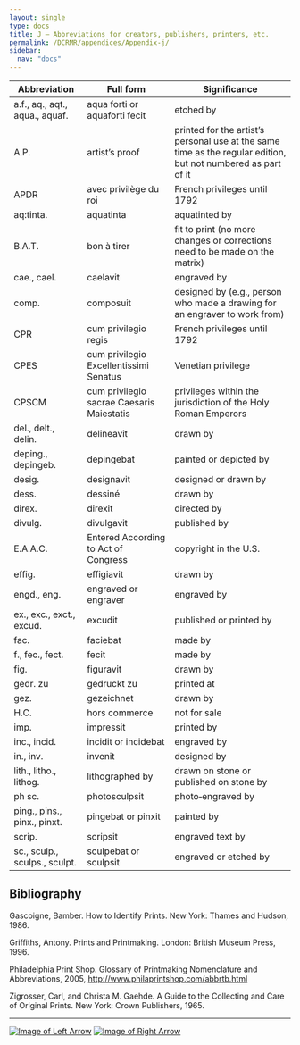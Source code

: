 ```yaml
---
layout: single
type: docs
title: J — Abbreviations for creators, publishers, printers, etc.
permalink: /DCRMR/appendices/Appendix-j/
sidebar:
  nav: "docs"
---
```



| Abbreviation | Full form | Significance |
| ------------ | -------- | ------------ |
| a.f., aq., aqt., aqua., aquaf. | aqua forti or aquaforti fecit | etched by |
| A.P. | artist’s proof| printed for the artist’s personal use at the same time as the regular edition, but not numbered as part of it |
|APDR|avec privilège du roi|French privileges until 1792 |
|aq:tinta.|aquatinta|aquatinted by |
|B.A.T.|bon à tirer|fit to print (no more changes or corrections need to be made on the matrix) |
|cae., cael.|caelavit|engraved by |
|comp.|composuit|designed by (e.g., person who made a drawing for an engraver to work from) |
|CPR|cum privilegio regis|French privileges until 1792 |
|CPES|cum privilegio Excellentissimi Senatus|Venetian privilege |
|CPSCM|cum privilegio sacrae Caesaris Maiestatis|privileges within the jurisdiction of the Holy Roman Emperors|
|del., delt., delin.|delineavit|drawn by|
|deping., depingeb.|depingebat|painted or depicted by|
|desig.|designavit|designed or drawn by|
|dess.|dessiné|drawn by|
|direx.|direxit|directed by|
|divulg.|divulgavit|published by|
|E.A.A.C.|Entered According to Act of Congress|copyright in the U.S.|
|effig.|effigiavit|drawn by|
|engd., eng.|engraved or engraver|engraved by|
|ex., exc., exct., excud.|excudit|published or printed by|
|fac.|faciebat|made by|
|f., fec., fect.|fecit|made by|
|fig.|figuravit|drawn by|
|gedr. zu|gedruckt zu|printed at|
|gez.|gezeichnet|drawn by|
|H.C.|hors commerce|not for sale|
|imp.|impressit|printed by|
|inc., incid.|incidit or incidebat|engraved by|
|in., inv.|invenit|designed by|
|lith., litho., lithog.|lithographed by|drawn on stone or published on stone by|
|ph sc.|photosculpsit|photo‐engraved by|
|ping., pins., pinx., pinxt.|pingebat or pinxit|painted by|
|scrip.|scripsit|engraved text by|
|sc., sculp., sculps., sculpt.|sculpebat or sculpsit|engraved or etched by|

## Bibliography

Gascoigne, Bamber. How to Identify Prints. New York: Thames and Hudson, 1986. 

Griffiths, Antony. Prints and Printmaking. London: British Museum Press, 1996.

Philadelphia Print Shop. Glossary of Printmaking Nomenclature and Abbreviations, 2005, http://www.philaprintshop.com/abbrtb.html

Zigrosser, Carl, and Christa M. Gaehde. A Guide to the Collecting and Care of Original Prints. New York: Crown Publishers, 1965.

---

[![Image of Left Arrow](https://rbms-bsc.github.io/DCRMR/assets/pictures/navigation/Arrow_Left.png "H — Individual and special issues of serials")](/DCRMR/appendices/Appendix-h/) [![Image of Right Arrow](https://rbms-bsc.github.io/DCRMR/assets/pictures/navigation/Arrow_Right.png "K — Mapping from DCRM(B) to DCRMR")](/DCRMR/appendices/Appendix-k/)